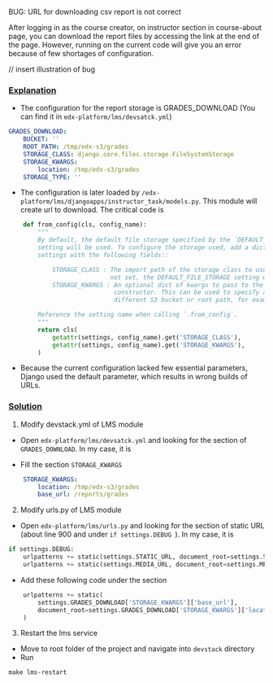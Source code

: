 BUG: URL for downloading csv report is not correct

After logging in as the course creator, on instructor section in course-about page, you can download the report files by 
accessing the link at the end of the page. However, running on the current code will give you an error because of few 
shortages of configuration.

// insert illustration of bug

### <u>Explanation</u>
- The configuration for the report storage is GRADES_DOWNLOAD (You can find it in `edx-platform/lms/devsatck.yml`)
```yaml
GRADES_DOWNLOAD:
    BUCKET: ''
    ROOT_PATH: /tmp/edx-s3/grades
    STORAGE_CLASS: django.core.files.storage.FileSystemStorage
    STORAGE_KWARGS:
        location: /tmp/edx-s3/grades 
    STORAGE_TYPE: ''
```
- The configuration is later loaded by `/edx-platform/lms/djangoapps/instructor_task/models.py`. This module will create
   url to download. The critical code is
```python
    def from_config(cls, config_name):
        """
        By default, the default file storage specified by the `DEFAULT_FILE_STORAGE`
        setting will be used. To configure the storage used, add a dict in
        settings with the following fields::

            STORAGE_CLASS : The import path of the storage class to use. If
                            not set, the DEFAULT_FILE_STORAGE setting will be used.
            STORAGE_KWARGS : An optional dict of kwargs to pass to the storage
                             constructor. This can be used to specify a
                             different S3 bucket or root path, for example.

        Reference the setting name when calling `.from_config`.
        """
        return cls(
            getattr(settings, config_name).get('STORAGE_CLASS'),
            getattr(settings, config_name).get('STORAGE_KWARGS'),
        )
```
- Because the current configuration lacked few essential parameters, Django used the default parameter, which results in
  wrong builds of URLs.

### <u>Solution</u>
1. Modify devstack.yml of LMS module
- Open `edx-platform/lms/devsatck.yml` and looking for the section of `GRADES_DOWNLOAD`. In my case, it is

- Fill the section `STORAGE_KWARGS`
```yaml
    STORAGE_KWARGS:
        location: /tmp/edx-s3/grades
        base_url: /reports/grades
```
2. Modify urls.py of LMS module
- Open `edx-platform/lms/urls.py` and looking for the section of static URL (about line 900 and under `if settings.DEBUG `).
In my case, it is
```python
if settings.DEBUG:
    urlpatterns += static(settings.STATIC_URL, document_root=settings.STATIC_ROOT)
    urlpatterns += static(settings.MEDIA_URL, document_root=settings.MEDIA_ROOT)
```
- Add these following code under the section
```python
    urlpatterns += static(
        settings.GRADES_DOWNLOAD['STORAGE_KWARGS']['base_url'],
        document_root=settings.GRADES_DOWNLOAD['STORAGE_KWARGS']['location']
    )
```
3. Restart the lms service
- Move to root folder of the project and navigate into `devstack` directory
- Run
```shell
make lms-restart
```